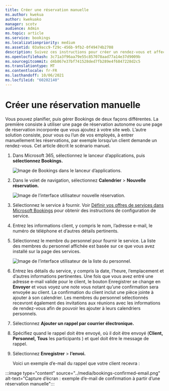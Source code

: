 ```yaml
---
title: Créer une réservation manuelle
ms.author: kwekua
author: kwekuako
manager: scotv
audience: Admin
ms.topic: article
ms.service: bookings
ms.localizationpriority: medium
ms.assetid: 03a9acc9-f29c-456b-9fb2-0f49474b2708
description: Suivez ces instructions pour créer un rendez-vous et affecter un employé via l’application Microsoft Bookings.
ms.openlocfilehash: 3c71a3f96aa79e55c857078aad77a14e37d9009b
ms.sourcegitcommit: d4b867e37bf741528ded7fb289e4f6847228d2c5
ms.translationtype: MT
ms.contentlocale: fr-FR
ms.lasthandoff: 10/06/2021
ms.locfileid: "60202140"
---
```

# <a name="create-a-manual-booking"></a>Créer une réservation manuelle

Vous pouvez planifier, puis gérer Bookings de deux façons différentes. La première consiste à utiliser une page de réservation autonome ou une page de réservation incorporée que vous ajoutez à votre site web. L’autre solution consiste, pour vous ou l’un de vos employés, à entrer manuellement les réservations, par exemple lorsqu’un client demande un rendez-vous. Cet article décrit le scénario manuel.

1. Dans Microsoft 365, sélectionnez le lanceur d’applications, puis **sélectionnez Bookings.**

   ![Image de Bookings dans le lanceur d’applications.](../media/bookings-applauncher.png)

1. Dans le volet de navigation, sélectionnez **Calendrier** \> **Nouvelle réservation.**

   ![Image de l’interface utilisateur nouvelle réservation.](../media/bookings-newbooking.png)

1. Sélectionnez le service à fournir. Voir [Définir vos offres de services dans Microsoft Bookings](define-service-offerings.md) pour obtenir des instructions de configuration de service.

1. Entrez les informations client, y compris le nom, l’adresse e-mail, le numéro de téléphone et d’autres détails pertinents.

1. Sélectionnez le membre du personnel pour fournir le service. La liste des membres du personnel affichée est basée sur ce que vous avez installé sur la page des services.

   ![Image de l’interface utilisateur de la liste du personnel.](../media/bookings-staff-list.png)

1. Entrez les détails du service, y compris la date, l’heure, l’emplacement et d’autres informations pertinentes. Une fois que vous avez entré  une adresse e-mail valide pour le client, le bouton Enregistrer se change en **Envoyer** et vous voyez une note vous notant qu’une confirmation sera envoyée au client. La confirmation du client inclut une pièce jointe à ajouter à son calendrier. Les membres du personnel sélectionnés recevront également des invitations aux réunions avec les informations de rendez-vous afin de pouvoir les ajouter à leurs calendriers personnels.

1. Sélectionnez **Ajouter un rappel par courrier électronique.**

1. Spécifiez quand le rappel doit être envoyé, où il doit être envoyé (**Client,** **Personnel,** **Tous** les participants ) et quel doit être le message de rappel.

1. Sélectionnez **Enregistrer** \> **l’envoi.**

   Voici un exemple d’e-mail du rappel que votre client recevra :

:::image type="content" source="../media/bookings-confirmed-email.png" alt-text="Capture d’écran : exemple d’e-mail de confirmation à partir d’une réservation manuelle":::